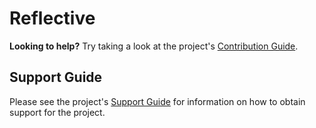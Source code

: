 # Reflective

**Looking to help?** Try taking a look at the project's
[Contribution Guide](https://github.com/AzorianSolutions/reflective/blob/main/docs/wiki/contributing/README.md).

## Support Guide

Please see the project's [Support Guide](https://github.com/AzorianSolutions/reflective/blob/main/docs/wiki/support/README.md)
for information on how to obtain support for the project.